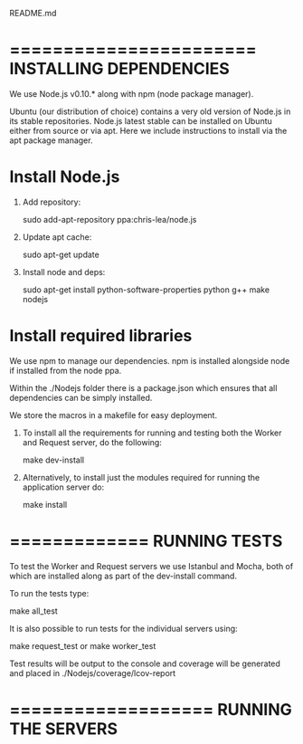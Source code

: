 README.md

=======================
INSTALLING DEPENDENCIES
=======================
We use Node.js v0.10.* along with npm (node package manager).

Ubuntu (our distribution of choice) contains a very old version of Node.js in its stable repositories. Node.js latest stable can be installed on Ubuntu either from source or via apt. Here we include instructions to install via the apt package manager.

Install Node.js
===============

1. Add repository:

	sudo add-apt-repository ppa:chris-lea/node.js

2. Update apt cache:

	sudo apt-get update

3. Install node and deps:

	sudo apt-get install python-software-properties python g++ make nodejs

Install required libraries
==========================

We use npm to manage our dependencies. npm is installed alongside node if installed from the node ppa. 

Within the ./Nodejs folder there is a package.json which ensures that all dependencies can be simply installed.

We store the macros in a makefile for easy deployment.

1. To install all the requirements for running and testing both the Worker and Request server, do the following:

	make dev-install

2. Alternatively, to install just the modules required for running the application server do:

	make install

=============
RUNNING TESTS
=============

To test the Worker and Request servers we use Istanbul and Mocha, both of which are installed along as part of the dev-install command.

To run the tests type:

make all_test

It is also possible to run tests for the individual servers using:

make request_test
or
make worker_test

Test results will be output to the console and coverage will be generated and placed in ./Nodejs/coverage/lcov-report

===================
RUNNING THE SERVERS
===================
